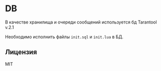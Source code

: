 # DB

В качестве хранилища и очереди сообщений используется бд Tarantool v.2.1

Необходимо исполнить файлы `init.sql` и `init.lua` в БД.

## Лицензия

MIT
